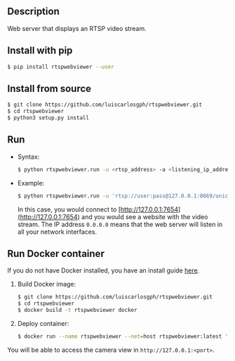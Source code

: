 Description
-----------

Web server that displays an RTSP video stream.

Install with pip
----------------

```bash
$ pip install rtspwebviewer --user
```

Install from source
-------------------

```bash
$ git clone https://github.com/luiscarlosgph/rtspwebviewer.git
$ cd rtspwebviewer
$ python3 setup.py install
```

Run 
---

* Syntax:
  ```bash
  $ python rtspwebviewer.run -u <rtsp_address> -a <listening_ip_address> -p <port> -t <web_title>
  ```

* Example:
  ```bash
  $ python rtspwebviewer.run -u 'rtsp://user:pass@127.0.0.1:8669/unicast' -a 0.0.0.0 -p 7654 -t 'RTSP Web Viewer'
  ```
  In this case, you would connect to [http://127.0.0.1:7654](http://127.0.0.1:7654) and you would see a website with the video stream. The IP address `0.0.0.0` means that the web server will listen in all your network interfaces.
  
 
Run Docker container
---------------------
If you do not have Docker installed, you have an install guide [here](https://github.com/luiscarlosgph/how-to/tree/main/docker).

1. Build Docker image:
   ```bash
   $ git clone https://github.com/luiscarlosgph/rtspwebviewer.git
   $ cd rtspwebviewer
   $ docker build -t rtspwebviewer docker
   ```

2. Deploy container:
   ```bash
   $ docker run --name rtspwebviewer --net=host rtspwebviewer:latest '/bin/zsh -c "source /root/.zshrc && python -m rtspwebviewer.run -u <rtsp_address> -a     <listening_ip_address> -p <port> -t <web_title>"'
   ```
You will be able to access the camera view in `http://127.0.0.1:<port>`.
